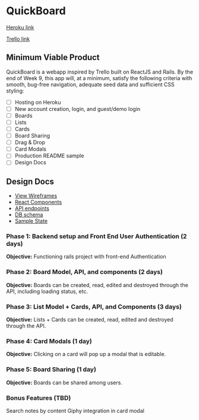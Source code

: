 # QuickBoard
[Heroku link][heroku]

[Trello link][trello]

[heroku]: https://herokuapp.com
[trello]: https://trello.com/b/Ha1BAOzo/quickboard



## Minimum Viable Product

QuickBoard is a webapp inspired by Trello built on ReactJS and Rails. By the end of Week 9, this app will, at a minimum, satisfy the following criteria with smooth, bug-free navigation, adequate seed data and sufficient CSS styling:

- [ ] Hosting on Heroku
- [ ] New account creation, login, and guest/demo login
- [ ] Boards
- [ ] Lists
- [ ] Cards
- [ ] Board Sharing
- [ ] Drag & Drop
- [ ] Card Modals
- [ ] Production README sample
- [ ] Design Docs

## Design Docs
* [View Wireframes][wireframes]
* [React Components][components]
* [API endpoints][api-endpoints]
* [DB schema][schema]
* [Sample State][sample-state]

[wireframes]: wireframes
[components]: component-hierarchy.md
[sample-state]: sample-state.md
[api-endpoints]: api-endpoints.md
[schema]: schema.md

### Phase 1: Backend setup and Front End User Authentication (2 days)

**Objective:** Functioning rails project with front-end Authentication

### Phase 2: Board Model, API, and components (2 days)

**Objective:** Boards can be created, read, edited and destroyed through the API, including
loading status, etc.

### Phase 3: List Model + Cards, API, and Components (3 days)

**Objective:** Lists + Cards can be created, read, edited and destroyed through the API.

### Phase 4: Card Modals (1 day)

**Objective:** Clicking on a card will pop up a modal that is editable.

### Phase 5: Board Sharing (1 day)

**Objective:** Boards can be shared among users.


### Bonus Features (TBD)

 Search notes by content
 Giphy integration in card modal
